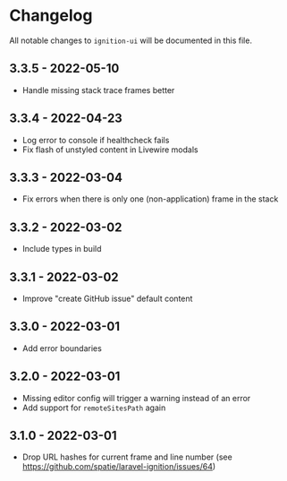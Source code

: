 # Changelog

All notable changes to `ignition-ui` will be documented in this file.

## 3.3.5 - 2022-05-10

- Handle missing stack trace frames better

## 3.3.4 - 2022-04-23

- Log error to console if healthcheck fails
- Fix flash of unstyled content in Livewire modals

## 3.3.3 - 2022-03-04

- Fix errors when there is only one (non-application) frame in the stack

## 3.3.2 - 2022-03-02

- Include types in build

## 3.3.1 - 2022-03-02

- Improve "create GitHub issue" default content

## 3.3.0 - 2022-03-01

- Add error boundaries

## 3.2.0 - 2022-03-01

- Missing editor config will trigger a warning instead of an error
- Add support for `remoteSitesPath` again

## 3.1.0 - 2022-03-01

- Drop URL hashes for current frame and line number (see https://github.com/spatie/laravel-ignition/issues/64)
